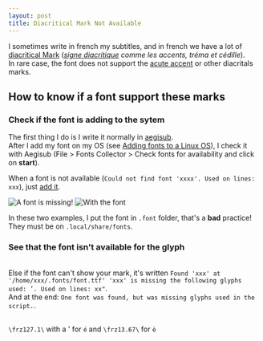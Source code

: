 ```yaml
---
layout: post
title: Diacritical Mark Not Available
---
```

I sometimes write in french my subtitles, and in french we have a lot of [diacritical Mark](https://en.wikipedia.org/wiki/Diacritic) (*[signe diacritique](https://fr.wikipedia.org/wiki/Diacritique) comme les accents, tréma et cédille*).
<br>In rare case, the font does not support the [acute accent](https://en.wikipedia.org/wiki/Acute_accent) or other diacritals marks.

## How to know if a font support these marks

### Check if the font is adding to the sytem

The first thing I do is I write it normally in [aegisub](http://www.aegisub.org/). 
<br>After I add my font on my OS (see [Adding fonts to a Linux OS](../Adding-Font/)), I check it with Aegisub (File > Fonts Collector > Check fonts for availability and click on **start**).

When a font is not available (```Could not find font 'xxxx'. Used on lines: xxx```), just [add it](../Adding-Font/).

![A font is missing!](https://cloud.githubusercontent.com/assets/6844060/18314994/abebb2e8-7515-11e6-8964-ccf4fadf117c.png)
![With the font](https://cloud.githubusercontent.com/assets/6844060/18314975/959d46dc-7515-11e6-80b1-c7d73c378703.png)

In these two examples, I put the font in `.font` folder, that's a **bad** practice!<br>They must be on `.local/share/fonts`.

### See that the font isn't available for the glyph
<br>Else if the font can't show your mark, it's written ```Found 'xxx' at '/home/xxx/.fonts/font.ttf' 'xxx' is missing the following glyphs used: ’. Used on lines: xx"```.
<br>And at the end: ```One font was found, but was missing glyphs used in the script.```.

##

`\frz127.1\` with a ' for ```é``` and `\frz13.67\` for ```è```
